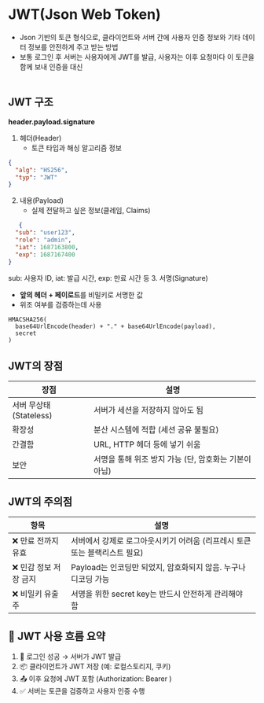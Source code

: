 # JWT(Json Web Token) 
- Json 기반의 토큰 형식으로, 클라이언트와 서버 간에 사용자 인증 정보와 기타 데이터 정보를 안전하게 주고 받는 방법<br>
- 보통 로그인 후 서버는 사용자에게 JWT를 발급, 사용자는 이후 요청마다 이 토큰을 함께 보내 인증을 대신<br><br>
## JWT 구조
**header.payload.signature** <br>

1. 헤더(Header)
   - 토큰 타입과 해싱 알고리즘 정보
```json
{
  "alg": "HS256",
  "typ": "JWT"
}
```
2. 내용(Payload)
   - 실제 전달하고 싶은 정보(클레임, Claims)<br>
```json
   {
  "sub": "user123",
  "role": "admin",
  "iat": 1687163800,
  "exp": 1687167400
}
```
sub: 사용자 ID, iat: 발급 시간, exp: 만료 시간 등
3. 서명(Signature)
  - **앞의 헤더 + 페이로드**를 비밀키로 서명한 값
  - 위조 여부를 검증하는데 사용
    
```text
HMACSHA256(
  base64UrlEncode(header) + "." + base64UrlEncode(payload),
  secret
)
```

## JWT의 장점
|장점|설명|
|---------|---------|
|서버 무상태(Stateless)|서버가 세션을 저장하지 않아도 됨|
|확장성|분산 시스템에 적합 (세션 공유 불필요)|
|간결함|URL, HTTP 헤더 등에 넣기 쉬움|
|보안|서명을 통해 위조 방지 가능 (단, 암호화는 기본이 아님)|


## JWT의 주의점
|항목|설명|
|---------|---------|
|❌ 만료 전까지 유효|서버에서 강제로 로그아웃시키기 어려움 (리프레시 토큰 또는 블랙리스트 필요)|
|❌ 민감 정보 저장 금지|Payload는 인코딩만 되었지, 암호화되지 않음. 누구나 디코딩 가능|
|❌ 비밀키 유출 주|서명을 위한 secret key는 반드시 안전하게 관리해야 함|


## 🔄 JWT 사용 흐름 요약
1. 🔐 로그인 성공 → 서버가 JWT 발급
2. 📦 클라이언트가 JWT 저장 (예: 로컬스토리지, 쿠키)
3. 📤 이후 요청에 JWT 포함 (Authorization: Bearer <token>)
4. ✅ 서버는 토큰을 검증하고 사용자 인증 수행

   
